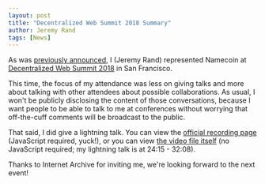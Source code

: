 ```yaml
---
layout: post
title: "Decentralized Web Summit 2018 Summary"
author: Jeremy Rand
tags: [News]
---
```


As was [previously announced]({{site.baseurl}}2018/07/23/decentralized-web-summit-2018.html), I (Jeremy Rand) represented Namecoin at [Decentralized Web Summit 2018](https://decentralizedweb.net/) in San Francisco.

This time, the focus of my attendance was less on giving talks and more about talking with other attendees about possible collaborations.  As usual, I won't be publicly disclosing the content of those conversations, because I want people to be able to talk to me at conferences without worrying that off-the-cuff comments will be broadcast to the public.

That said, I did give a lightning talk.  You can view the [official recording page](https://decentralizedweb.net/videos/lightning-talks-new-discoveries-session-1/) (JavaScript required, yuck!), or you can view [the video file itself](https://ia801508.us.archive.org/11/items/dweb-8_1_18_HyperRoom_lightningTalksNewDiscoveries-1/8_1_18_HyperRoom_lightning%20Talks%20New%20Discoveries-1.mp4) (no JavaScript required; my lightning talk is at 24:15 - 32:08).

Thanks to Internet Archive for inviting me, we're looking forward to the next event!
